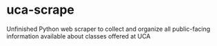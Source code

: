 # uca-scrape
Unfinished Python web scraper to collect and organize all public-facing information available about classes offered at UCA
